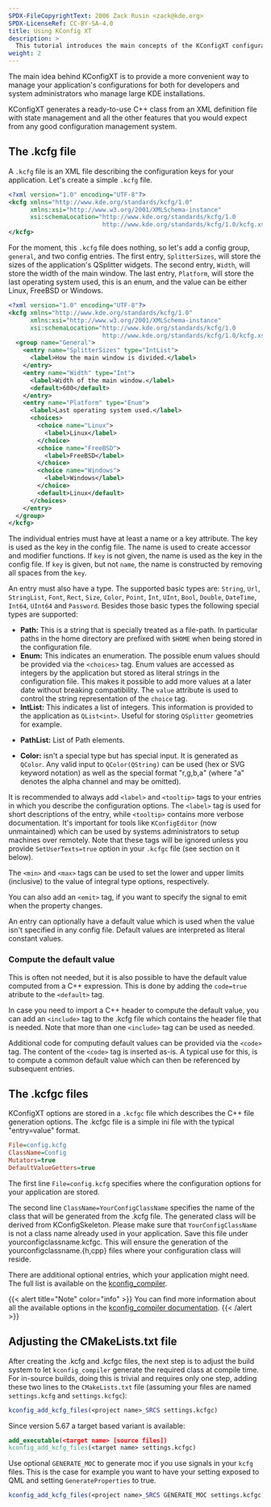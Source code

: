 ```yaml
---
SPDX-FileCopyrightText: 2006 Zack Rusin <zack@kde.org>
SPDX-LicenseRef: CC-BY-SA-4.0
title: Using KConfig XT
description: >
  This tutorial introduces the main concepts of the KConfigXT configuration framework and shows how to efficiently use it in applications.
weight: 2
---
```


The main idea behind KConfigXT is to provide a more convenient way to manage
your application's configurations for both for developers and system
administrators who manage large KDE installations.

KConfigXT generates a ready-to-use C++ class from an XML definition file
with state management and all the other features that you would expect from any
good configuration management system.

## The .kcfg file

A `.kcfg` file is an XML file describing the configuration keys for your
application. Let's create a simple `.kcfg` file.


```xml
<?xml version="1.0" encoding="UTF-8"?>
<kcfg xmlns="http://www.kde.org/standards/kcfg/1.0"
      xmlns:xsi="http://www.w3.org/2001/XMLSchema-instance"
      xsi:schemaLocation="http://www.kde.org/standards/kcfg/1.0
                          http://www.kde.org/standards/kcfg/1.0/kcfg.xsd" >
</kcfg>
```

For the moment, this `.kcfg` file does nothing, so let's add a config group, `general`,
and two config entries. The first entry, `SplitterSizes`, will store the sizes of the
application's QSplitter widgets. The second entry, `Width`, will store the width of the
main window. The last entry, `Platform`, will store the last operating system used, this
is an enum, and the value can be either Linux, FreeBSD or Windows.

```xml
<?xml version="1.0" encoding="UTF-8"?>
<kcfg xmlns="http://www.kde.org/standards/kcfg/1.0"
      xmlns:xsi="http://www.w3.org/2001/XMLSchema-instance"
      xsi:schemaLocation="http://www.kde.org/standards/kcfg/1.0
                          http://www.kde.org/standards/kcfg/1.0/kcfg.xsd" >
  <group name="General">
    <entry name="SplitterSizes" type="IntList">
      <label>How the main window is divided.</label>
    </entry>
    <entry name="Width" type="Int">
      <label>Width of the main window.</label>
      <default>600</default>
    </entry>
    <entry name="Platform" type="Enum">
      <label>Last operating system used.</label>
      <choices>
        <choice name="Linux">
          <label>Linux</label>
        </choice>
        <choice name="FreeBSD">
          <label>FreeBSD</label>
        </choice>
        <choice name="Windows">
          <label>Windows</label>
        </choice>
        <default>Linux</default>
      </choices>
    </entry>
  </group>
</kcfg>
```

The individual entries must have at least a name or a key attribute. The key is used
as the key in the config file. The name is used to create accessor and modifier
functions.  If `key` is not given, the name is used as the key in the config file. If `key` is
given, but not `name`, the name is constructed by removing all spaces from the `key`.

An entry must also have a type. The supported basic types are: `String`, `Url`,
`StringList`, `Font`, `Rect`, `Size`, `Color`, `Point`, `Int`, `UInt`, `Bool`, `Double`,
`DateTime`, `Int64`, `UInt64` and `Password`. Besides those basic types the following
special types are supported: 

+ **Path:** This is a string that is specially treated as a file-path. In particular
paths in the home directory are prefixed with `$HOME` when being stored in the
configuration file.
+ **Enum:** This indicates an enumeration. The possible enum values should be provided
via the `<choices>` tag. Enum values are accessed as integers by the application but
stored as literal strings in the configuration file. This makes it possible to add more values
at a later date without breaking compatibility. The `value` attribute is used to control
the string representation of the `choice` tag.
+ **IntList:** This indicates a list of integers. This information is provided to the
application as `QList<int>`. Useful for storing `QSplitter` geometries for example.
* **PathList:** List of Path elements.
+ **Color:** isn't a special type but has special input. It is generated as `QColor`.
Any valid input to `QColor(QString)` can be used (hex or SVG keyword notation) as well
as the special format "r,g,b,a" (where "a" denotes the alpha channel and may be omitted).

It is recommended to always add `<label>` and `<tooltip>` tags to your entries in
which you describe the configuration options. The `<label>` tag is used for short
descriptions of the entry, while `<tooltip>` contains more verbose documentation. It's
important for tools like `KConfigEditor` (now unmaintained) which can be used by
systems administrators to setup machines over remotely. Note that these tags
will be ignored unless you provide `SetUserTexts=true` option in your `.kcfgc` file
(see section on it below).

The `<min>` and `<max>` tags can be used to set the lower and upper limits (inclusive) to the value of integral type options, respectively.

You can also add an `<emit>` tag, if you want to specify the signal to emit when the
property changes.

An entry can optionally have a default value which is used when the value
isn't specified in any config file. Default values are interpreted as literal constant
values. 

### Compute the default value

This is often not needed, but it is also possible to have the default value computed
from a C++ expression. This is done by adding the `code=true` atribute to the
`<default>` tag.

In case you need to import a C++ header to compute the default value, you can add an
`<include>` tag to the .kcfg file which contains the header file that is needed.
Note that more than one `<include>` tag can be used as needed.

Additional code for computing default values can be provided via the `<code>` tag.
The content of the `<code>` tag is inserted as-is. A typical use for this, is to
compute a common default value which can then be referenced by subsequent entries.

## The .kcfgc files

KConfigXT options are stored in a `.kcfgc` file which describes the C++ file generation
options. The .kcfgc file is a simple ini file with the typical "entry=value" format.

```ini
File=config.kcfg
ClassName=Config
Mutators=true
DefaultValueGetters=true
```

The first line `File=config.kcfg` specifies where the configuration options for your
application are stored.

The second line `ClassName=YourConfigClassName` specifies the name of the class
that will be generated from the .kcfg file. The generated class will be derived from
KConfigSkeleton. Please make sure that `YourConfigClassName` is not a class name already
used in your application. Save this file under yourconfigclassname.kcfgc. This will ensure
the generation of the yourconfigclassname.{h,cpp} files where your configuration class will
reside.

There are additional optional entries, which your application might need. The full list is
available on the [kconfig_compiler](https://api.kde.org/frameworks/kconfig/html/kconfig_compiler.html).

{{< alert title="Note" color="info" >}}
You can find more information about all the available options in the
[kconfig_compiler documentation](https://api.kde.org/frameworks/kconfig/html/kconfig_compiler.html).
{{< /alert >}}

## Adjusting the CMakeLists.txt file

After creating the .kcfg and .kcfgc files, the next step is to adjust the build system to let
`kconfig_compiler` generate the required class at compile time. For in-source builds,
doing this is trivial and requires only one step, adding these two lines to the `CMakeLists.txt`
file (assuming your files are named `settings.kcfg` and `settings.kcfgc`): 

```cmake
kconfig_add_kcfg_files(<project name>_SRCS settings.kcfgc)
```

Since version 5.67 a target based variant is available: 

```cmake
add_executable(<target name> [source files])
kconfig_add_kcfg_files(<target name> settings.kcfgc)
```

Use optional `GENERATE_MOC` to generate moc if you use signals in your `kcfg` files.
This is the case for example you want to have your setting exposed to QML and setting
`GenerateProperties` to true.

```cmake
kconfig_add_kcfg_files(<project name>_SRCS GENERATE_MOC settings.kcfgc)
```
